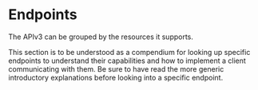# Endpoints

The APIv3 can be grouped by the resources it supports.

This section is to be understood as a compendium for looking up specific endpoints to understand their capabilities and how to implement a client communicating with them. Be sure to have read the more generic introductory explanations before looking into a specific endpoint.